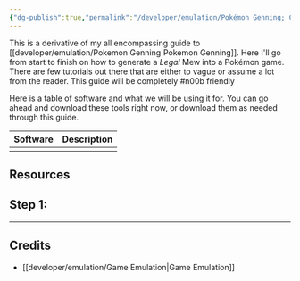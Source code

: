 ```yaml
---
{"dg-publish":true,"permalink":"/developer/emulation/Pokémon Genning; Create a Mew from start to finish/","created":"2024-03-13T20:40:16.551-05:00","updated":"2024-03-14T21:56:09.000-05:00"}
---
```


This is a derivative of my all encompassing guide to [[developer/emulation/Pokemon Genning\|Pokemon Genning]]. Here I'll go from start to finish on how to generate a *Legal* Mew into a Pokémon game. There are few tutorials out there that are either to vague or assume a lot from the reader. This guide will be completely #n00b friendly

Here is a table of software and what we will be using it for. You can go ahead and download these tools right now, or download them as needed through this guide.

| Software | Description |
| -------- | ----------- |
|          |             |
## Resources

## Step 1: 

---
## Credits
- [[developer/emulation/Game Emulation\|Game Emulation]]